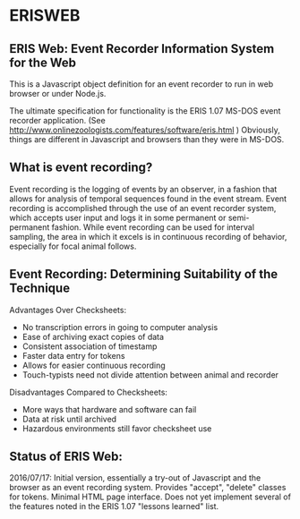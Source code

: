 # ERISWEB

## ERIS Web: Event Recorder Information System for the Web

This is a Javascript object definition for an event recorder to run in web browser or under Node.js.

The ultimate specification for functionality is the ERIS 1.07 MS-DOS event recorder application. (See http://www.onlinezoologists.com/features/software/eris.html ) Obviously, things are different in Javascript and browsers than they were in MS-DOS.

## What is event recording?

Event recording is the logging of events by an observer, in a fashion that allows for analysis of temporal sequences found in the event stream.
Event recording is accomplished through the use of an event recorder system, which accepts user input and logs it in some permanent or semi- permanent fashion.
While event recording can be used for interval sampling, the area in which it excels is in continuous recording of behavior, especially for focal animal follows.

## Event Recording: Determining Suitability of the Technique

Advantages Over Checksheets:
 - No transcription errors in going to computer analysis
 - Ease of archiving exact copies of data
 - Consistent association of timestamp
 - Faster data entry for tokens
 - Allows for easier continuous recording
 - Touch-typists need not divide attention between animal and recorder

Disadvantages Compared to Checksheets:
 - More ways that hardware and software can fail
 - Data at risk until archived
 - Hazardous environments still favor checksheet use

## Status of ERIS Web:

2016/07/17: Initial version, essentially a try-out of Javascript and the browser as an event recording system. Provides "accept", "delete" classes for tokens. Minimal HTML page interface. Does not yet implement several of the features noted in the ERIS 1.07 "lessons learned" list.


